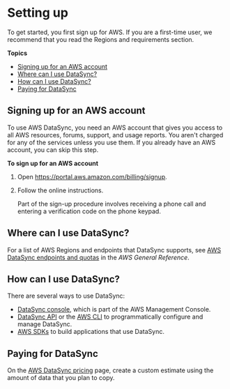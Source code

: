 # Setting up<a name="setting-up"></a>

To get started, you first sign up for AWS\. If you are a first\-time user, we recommend that you read the Regions and requirements section\.

**Topics**
+ [Signing up for an AWS account](#sign-up)
+ [Where can I use DataSync?](#datasync-regions)
+ [How can I use DataSync?](#datasync-access)
+ [Paying for DataSync](#datasync-pricing)

## Signing up for an AWS account<a name="sign-up"></a>

To use AWS DataSync, you need an AWS account that gives you access to all AWS resources, forums, support, and usage reports\. You aren't charged for any of the services unless you use them\. If you already have an AWS account, you can skip this step\.

**To sign up for an AWS account**

1. Open [https://portal\.aws\.amazon\.com/billing/signup](https://portal.aws.amazon.com/billing/signup)\.

1. Follow the online instructions\.

   Part of the sign\-up procedure involves receiving a phone call and entering a verification code on the phone keypad\.

## Where can I use DataSync?<a name="datasync-regions"></a>

For a list of AWS Regions and endpoints that DataSync supports, see [AWS DataSync endpoints and quotas](https://docs.aws.amazon.com/general/latest/gr/datasync.html) in the *AWS General Reference*\.

## How can I use DataSync?<a name="datasync-access"></a>

There are several ways to use DataSync:
+ [DataSync console](https://console.aws.amazon.com/datasync/home), which is part of the AWS Management Console\.
+ [DataSync API](API_Reference.md) or the [AWS CLI](https://awscli.amazonaws.com/v2/documentation/api/latest/reference/datasync/index.html#cli-aws-datasync) to programmatically configure and manage DataSync\.
+ [AWS SDKs](http://aws.amazon.com/code) to build applications that use DataSync\.

## Paying for DataSync<a name="datasync-pricing"></a>

On the [AWS DataSync pricing](http://aws.amazon.com/datasync/pricing) page, create a custom estimate using the amount of data that you plan to copy\.